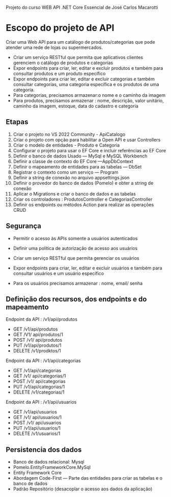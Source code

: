 Projeto do curso WEB API .NET Core Essencial de José Carlos Macarotti

# Escopo do projeto de API
Criar uma Web API para um catálogo de produtos/categorias que pode atender uma rede de lojas ou supermercados.

- Criar um serviço RESTful que permita que aplicativos clientes gerenciem o catálogo de produtos e categorias
- Expor endpoints para criar, ler, editar e excluir produtos e também para consultar produtos e um produto específico
- Expor endpoints para criar ler, editar e excluir categorias e também consultar categorias, uma categoria específica 
  e os produtos de uma categoria.
- Para categorias, precisamos armazenar:o nome e o caminho da imagem
- Para produtos, precisamos armazenar : nome, descrição, valor unitário, caminho da imagem, estoque, data do cadastro e categoria

## Etapas
1. Criar o projeto no VS 2022 Community - ApiCatalogo
2. Criar o projeto com opção para habilitar a Open API e usar Controllers
3. Criar o modelo de entidades - Produto e Categoria
4. Configurar o projeto para usar o EF Core e incluir referências ao EF Core
5. Definir o banco de dados Usado — MySql e MySQL Workbench
6. Definir a classe de contexto do EF Core —AppDbContext
7. Definir o mapeamento de entidades para as tabelas — DbSet<T>
8. Registrar o contexto como um serviço — Program
9. Definir a string de conexão no arquivo appsettings.json
10. Definir o provedor do banco de dados (Pomelo) e obter a string de conexão
11. Aplicar o Migrations e criar o banco de dados e as tabelas
12. Criar os controladores : ProdutosController e CategoriasController
13. Definir os endpoints ou métodos Action para realizar as operações CRUD

## Segurança
- Permitir o acesso às APIs somente a usuários autenticados
- Definir uma política de autorização de acesso aos usuários 
- Criar um serviço RESTful que permita gerenciar os usuários

- Expor endpoints para criar, ler, editar e excluir usuários e também para consultar usuários e um usuário específico
- Para os usuários precisamos armazenar : nome, email/ senha

## Definição dos recursos, dos endpoints e do mapeamento
Endpoint da API : /v1/api/produtos
- GET /v1/api/produtos
- GET /V1/ api/produtos/1
- POST /v1/ api/produtos
- PUT /v1/api/produtos/1
- DELETE /v1/prodktos/1
 
Endpoint da API : /v1/api/categorias
- GET /v1/api/categorias
- GET /v1/ api/categorias/1
- POST /v1/ api/categorias
- PUT /v1/api/categorias/1
- DELETE /v1/categorias/1

Endpoint da API : /v1/api/usuarios
- GET /v1/api/usuarios
- GET /v1/ api/usuarios/1
- POST /v1/ api/usuarios
- PUT /v1/api/usuarios/1
- DELETE /v1/usuarios/1

## Persistencia dos dados
- Banco de dados relacional: Mysql
- Pomelo.EntityFrameworkCore.MySql
- Entity Framework Core
- Abordagem Code-First — Parte das entidades para criar as tabelas e o banco de dados
- Padrão Repositório (desacoplar o acesso aos dados da aplicação)
